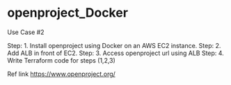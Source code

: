 # openproject_Docker
Use Case #2

Step: 1. Install openproject using Docker on an AWS EC2 instance.
Step: 2. Add ALB in front of EC2.
Step: 3. Access openproject url using ALB
Step: 4. Write Terraform code for steps (1,2,3)

Ref link https://www.openproject.org/
